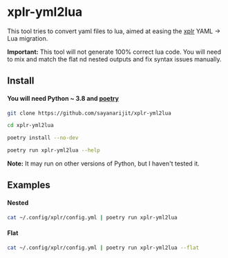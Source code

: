 xplr-yml2lua
============

This tool tries to convert yaml files to lua, aimed at easing the [xplr](https://github.com/sayanarijit/xplr) YAML -> Lua migration.

**Important:** This tool will not generate 100% correct lua code. You will need to mix and match the flat nd nested outputs and fix syntax issues manually.

Install
-------

#### You will need Python ~ 3.8 and [poetry](https://python-poetry.org/docs/#installation)

```bash
git clone https://github.com/sayanarijit/xplr-yml2lua

cd xplr-yml2lua

poetry install --no-dev

poetry run xplr-yml2lua --help
```

**Note:** It may run on other versions of Python, but I haven't tested it.

Examples
--------

#### Nested

```bash
cat ~/.config/xplr/config.yml | poetry run xplr-yml2lua
```


#### Flat

```bash
cat ~/.config/xplr/config.yml | poetry run xplr-yml2lua --flat
```
